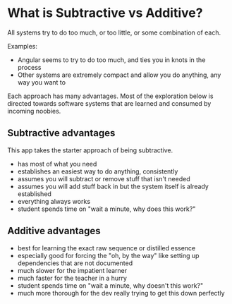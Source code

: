 # What is Subtractive vs Additive?

All systems try to do too much, or too little, or some combination of each.

Examples:

- Angular seems to try to do too much, and ties you in knots in the process
- Other systems are extremely compact and allow you do anything, any way you want to

Each approach has many advantages. Most of the exploration below is directed towards software systems that are learned and consumed by incoming noobies.

## Subtractive advantages

This app takes the starter approach of being subtractive.

- has most of what you need
- establishes an easiest way to do anything, consistently
- assumes you will subtract or remove stuff that isn't needed
- assumes you will add stuff back in but the system itself is already established
- everything always works
- student spends time on "wait a minute, why does this work?"

## Additive advantages

- best for learning the exact raw sequence or distilled essence
- especially good for forcing the "oh, by the way" like setting up dependencies that are not documented
- much slower for the impatient learner
- much faster for the teacher in a hurry
- student spends time on "wait a minute, why doesn't this work?"
- much more thorough for the dev really trying to get this down perfectly